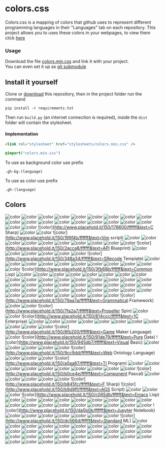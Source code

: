 # colors.css
Colors.css is a mapping of colors that github uses to represent different programming languages in their "Languages" tab on each repository. This project allows you to uses these colors in your webpages, to view them click [here](#colors)

### Usage
Download the file [colors.min.css](dist/colors.min.css) and link it with your project.<br>
You can even set it up as [git submodule](https://git-scm.com/book/en/v2/Git-Tools-Submodules)

## Install it yourself
Clone or [download](https://github.com/GOGO98901/colors.css/archive/master.zip) this repository, then in the project folder run the command
```base
pip install -r requirements.txt
```
Then run `build.py` (an internet connection is required), inside the `dist` folder will contain the stylesheet.

#### Implementation
```html
<link rel="stylesheet" href="stylesheets/colors.min.css" />
```
```css
@import("colors.min.css")
```
To use as background color use prefix
```
.gh-bg-(language)
```
To use as color use prefix
```
.gh-(language)
```

## Colors
![color](http://www.placehold.it/150/00004c/ffffff&text=Terra)
![color](http://www.placehold.it/150/000080/ffffff&text=Lua)
![color](http://www.placehold.it/150/0000fb/ffffff&text=Perl6)
![color](http://www.placehold.it/150/0050b2/ffffff&text=FreeMarker)
![color](http://www.placehold.it/150/005390/ffffff&text=Pike)
![color](http://www.placehold.it/150/007eff/ffffff&text=Slash)
![color](http://www.placehold.it/150/0096d8/ffffff&text=Processing)
![color](http://www.placehold.it/150/009917/ffffff&text=Nit)
![color](http://www.placehold.it/150/00a6a6/ffffff&text=MAXScript)
![color](http://www.placehold.it/150/00b4ab/ffffff&text=Dart)
![color](http://www.placehold.it/150/00cafe/ffffff&text=Frege)
![color](http://www.placehold.it/150/0298c3/ffffff&text=Perl)
![color](http://www.placehold.it/150/02f88c/ffffff&text=Ada)
![color](http://www.placehold.it/150/0579aa/ffffff&text=Self)
![color](http://www.placehold.it/150/078193/ffffff&text=Ioke)
![color](http://www.placehold.it/150/0aa0ff/ffffff&text=NetLinx)
![color](http://www.placehold.it/150/0e60e3/ffffff&text=Harbour)
![color](http://www.placehold.it/150/101f1f/ffffff&text=AppleScript)
![color](http://www.placehold.it/150/118f9e/ffffff&text=Zephir)
![color](http://www.placehold.it/150/120f14/ffffff&text=Shen)
![color](http://www.placehold.it/150/178600/ffffff&text=C Sharp)
![color](http://www.placehold.it/150/185619/ffffff&text=LLVM)
![color](http://www.placehold.it/150/198ce7/ffffff&text=R)
![color](http://www.placehold.it/150/199f4b/ffffff&text=Vim script)
![color](http://www.placehold.it/150/1ac620/ffffff&text=ATS)
![color](http://www.placehold.it/150/1c3552/ffffff&text=AutoIt)
![color](http://www.placehold.it/150/1d222d/ffffff&text=PureScript)
![color](http://www.placehold.it/150/1e4aec/ffffff&text=Scheme)
![color](http://www.placehold.it/150/1f1f1f/ffffff&text=Volt)
![color](http://www.placehold.it/150/22228f/ffffff&text=Racket)
![color](http://www.placehold.it/150/244776/ffffff&text=CoffeeScript)
![color](http://www.placehold.it/150/28431f/ffffff&text=KRL)
![color](http://www.placehold.it/150/28431f/ffffff&text=NCL)
![color](http://www.placehold.it/150/29b544/ffffff&text=Haskell)
![color](http://www.placehold.it/150/2acca8/ffffff&text=API Blueprint)
![color](http://www.placehold.it/150/2b7489/ffffff&text=TypeScript)
![color](http://www.placehold.it/150/2c3e50/ffffff&text=Vue)
![color](http://www.placehold.it/150/2f2530/ffffff&text=Brainfuck)
![color](http://www.placehold.it/150/302b6d/ffffff&text=Puppet)
![color](http://www.placehold.it/150/315665/ffffff&text=Agda)
![color](http://www.placehold.it/150/341708/ffffff&text=Forth)
![color](http://www.placehold.it/150/348a34/ffffff&text=SRecode Template)
![color](http://www.placehold.it/150/3572a5/ffffff&text=Python)
![color](http://www.placehold.it/150/358a5b/ffffff&text=Rebol)
![color](http://www.placehold.it/150/375eab/ffffff&text=Go)
![color](http://www.placehold.it/150/37775b/ffffff&text=Nim)
![color](http://www.placehold.it/150/3a4e3a/ffffff&text=Cuda)
![color](http://www.placehold.it/150/3be133/ffffff&text=OCaml)
![color](http://www.placehold.it/150/3d3c6e/ffffff&text=Nemerle)
![color](http://www.placehold.it/150/3d6117/ffffff&text=TeX)
![color](http://www.placehold.it/150/3d9970/ffffff&text=LSL)
![color](http://www.placehold.it/150/3f3f3f/ffffff&text=SQF)
![color](http://www.placehold.it/150/3f85af/ffffff&text=Clean)
![color](http://www.placehold.it/150/3fb68b/ffffff&text=Common Lisp)
![color](http://www.placehold.it/150/403a40/ffffff&text=xBase)
![color](http://www.placehold.it/150/40d47e/ffffff&text=JSONiq)
![color](http://www.placehold.it/150/427819/ffffff&text=Makefile)
![color](http://www.placehold.it/150/438eff/ffffff&text=Objective-C)
![color](http://www.placehold.it/150/447265/ffffff&text=DM)
![color](http://www.placehold.it/150/44a51c/ffffff&text=QML)
![color](http://www.placehold.it/150/46390b/ffffff&text=SuperCollider)
![color](http://www.placehold.it/150/499886/ffffff&text=LiveScript)
![color](http://www.placehold.it/150/4a76b8/ffffff&text=MQL5)
![color](http://www.placehold.it/150/4b6bef/ffffff&text=X10)
![color](http://www.placehold.it/150/4b6c4b/ffffff&text=Yacc)
![color](http://www.placehold.it/150/4d41b1/ffffff&text=Fortran)
![color](http://www.placehold.it/150/4f5d95/ffffff&text=PHP)
![color](http://www.placehold.it/150/5232e7/ffffff&text=XQuery)
![color](http://www.placehold.it/150/555555/ffffff&text=C)
![color](http://www.placehold.it/150/563d7c/ffffff&text=CSS)
![color](http://www.placehold.it/150/596706/ffffff&text=Smalltalk)
![color](http://www.placehold.it/150/5a6986/ffffff&text=PureBasic)
![color](http://www.placehold.it/150/5a8164/ffffff&text=APL)
![color](http://www.placehold.it/150/5b2063/ffffff&text=Gherkin)
![color](http://www.placehold.it/150/5c7611/ffffff&text=SourcePawn)
![color](http://www.placehold.it/150/60b5cc/ffffff&text=Elm)
![color](http://www.placehold.it/150/62a8d6/ffffff&text=MQL4)
![color](http://www.placehold.it/150/636746/ffffff&text=Factor)
![color](http://www.placehold.it/150/646464/ffffff&text=SaltStack)
![color](http://www.placehold.it/150/64c800/ffffff&text=Alloy)
![color](http://www.placehold.it/150/652b81/ffffff&text=LookML)
![color](http://www.placehold.it/150/6594b9/ffffff&text=AutoHotkey)
![color](http://www.placehold.it/150/6600cc/ffffff&text=Papyrus)
![color](http://www.placehold.it/150/665a4e/ffffff&text=RUNOFF)
![color](http://www.placehold.it/150/6866fb/ffffff&text=Objective-Cpp)
![color](http://www.placehold.it/150/6a40fd/ffffff&text=ASP)
![color](http://www.placehold.it/150/6c616e/ffffff&text=Dylan)
![color](http://www.placehold.it/150/6e4a7e/ffffff&text=Elixir)
![color](http://www.placehold.it/150/6e4c13/ffffff&text=Assembly)
![color](http://www.placehold.it/150/701516/ffffff&text=Ruby)
![color](http://www.placehold.it/150/74283c/ffffff&text=Prolog)
![color](http://www.placehold.it/150/747faa/ffffff&text=NetLinx+ERB)
![color](http://www.placehold.it/150/7582d1/ffffff&text=wisp)
![color](http://www.placehold.it/150/776791/ffffff&text=Crystal)
![color](http://www.placehold.it/150/7790b2/ffffff&text=Hy)
![color](http://www.placehold.it/150/77d9fb/ffffff&text=RAML)
![color](http://www.placehold.it/150/79aa7a/ffffff&text=Grammatical Framework)
![color](http://www.placehold.it/150/7b9db4/ffffff&text=Fancy)
![color](http://www.placehold.it/150/7e7eff/ffffff&text=Nix)
![color](http://www.placehold.it/150/7fa2a7/ffffff&text=Propeller Spin)
![color](http://www.placehold.it/150/800000/ffffff&text=Squirrel)
![color](http://www.placehold.it/150/814c05/ffffff&text=Eagle)
![color](http://www.placehold.it/150/814ccc/ffffff&text=1C Enterprise)
![color](http://www.placehold.it/150/82937f/ffffff&text=Gosu)
![color](http://www.placehold.it/150/878787/ffffff&text=Hack)
![color](http://www.placehold.it/150/87aed7/ffffff&text=NewLisp)
![color](http://www.placehold.it/150/882b0f/ffffff&text=ActionScript)
![color](http://www.placehold.it/150/88562a/ffffff&text=Golo)
![color](http://www.placehold.it/150/88ccff/ffffff&text=FLUX)
![color](http://www.placehold.it/150/89e051/ffffff&text=Shell)
![color](http://www.placehold.it/150/8a1267/ffffff&text=ECL)
![color](http://www.placehold.it/150/8dc63f/ffffff&text=Chapel)
![color](http://www.placehold.it/150/8f0f8d/ffffff&text=PowerBuilder)
![color](http://www.placehold.it/150/8f14e9/ffffff&text=Metal)
![color](http://www.placehold.it/150/8fb200/ffffff&text=Game Maker Language)
![color](http://www.placehold.it/150/913960/ffffff&text=eC)
![color](http://www.placehold.it/150/91de79/ffffff&text=Pure Data)
![color](http://www.placehold.it/150/945db7/ffffff&text=Visual Basic)
![color](http://www.placehold.it/150/9469e9/ffffff&text=Nginx)
![color](http://www.placehold.it/150/946d57/ffffff&text=Eiffel)
![color](http://www.placehold.it/150/94b0c7/ffffff&text=nesC)
![color](http://www.placehold.it/150/999999/ffffff&text=Lasso)
![color](http://www.placehold.it/150/99da07/ffffff&text=XC)
![color](http://www.placehold.it/150/9cc9dd/ffffff&text=Web Ontology Language)
![color](http://www.placehold.it/150/9d5200/ffffff&text=Ragel)
![color](http://www.placehold.it/150/9dc3ff/ffffff&text=ANTLR)
![color](http://www.placehold.it/150/9eedff/ffffff&text=J)
![color](http://www.placehold.it/150/a0aa87/ffffff&text=TI Program)
![color](http://www.placehold.it/150/a270ba/ffffff&text=Julia)
![color](http://www.placehold.it/150/a3522f/ffffff&text=IDL)
![color](http://www.placehold.it/150/a54c4d/ffffff&text=UnrealScript)
![color](http://www.placehold.it/150/a78649/ffffff&text=EQ)
![color](http://www.placehold.it/150/a9188d/ffffff&text=Io)
![color](http://www.placehold.it/150/a957b0/ffffff&text=AspectJ)
![color](http://www.placehold.it/150/aa2afe/ffffff&text=Arc)
![color](http://www.placehold.it/150/adb2cb/ffffff&text=VHDL)
![color](http://www.placehold.it/150/b07219/ffffff&text=Java)
![color](http://www.placehold.it/150/b0b77e/ffffff&text=ooc)
![color](http://www.placehold.it/150/b0ce4e/ffffff&text=Component Pascal)
![color](http://www.placehold.it/150/b2011d/ffffff&text=Stan)
![color](http://www.placehold.it/150/b2b7f8/ffffff&text=Verilog)
![color](http://www.placehold.it/150/b34936/ffffff&text=SAS)
![color](http://www.placehold.it/150/b7e1f4/ffffff&text=MTML)
![color](http://www.placehold.it/150/b83998/ffffff&text=Erlang)
![color](http://www.placehold.it/150/b845fc/ffffff&text=F Sharp)
![color](http://www.placehold.it/150/b9d9ff/ffffff&text=AGS Script)
![color](http://www.placehold.it/150/ba595e/ffffff&text=D)
![color](http://www.placehold.it/150/bb92ac/ffffff&text=Matlab)
![color](http://www.placehold.it/150/bd79d1/ffffff&text=Arduino)
![color](http://www.placehold.it/150/c065db/ffffff&text=Emacs Lisp)
![color](http://www.placehold.it/150/c1f12e/ffffff&text=Batchfile)
![color](http://www.placehold.it/150/c22d40/ffffff&text=Scala)
![color](http://www.placehold.it/150/c4a79c/ffffff&text=Max)
![color](http://www.placehold.it/150/c7a938/ffffff&text=Mirah)
![color](http://www.placehold.it/150/c9df40/ffffff&text=Nu)
![color](http://www.placehold.it/150/cabbff/ffffff&text=Omgrofl)
![color](http://www.placehold.it/150/cc0000/ffffff&text=Pan)
![color](http://www.placehold.it/150/cc0088/ffffff&text=Rouge)
![color](http://www.placehold.it/150/cc9900/ffffff&text=LOLCODE)
![color](http://www.placehold.it/150/cca760/ffffff&text=Dogescript)
![color](http://www.placehold.it/150/ccccff/ffffff&text=Cirru)
![color](http://www.placehold.it/150/ccce35/ffffff&text=E)
![color](http://www.placehold.it/150/cd6400/ffffff&text=BlitzMax)
![color](http://www.placehold.it/150/cdd0e3/ffffff&text=Oxygene)
![color](http://www.placehold.it/150/cf142b/ffffff&text=Turing)
![color](http://www.placehold.it/150/d4bec1/ffffff&text=Boo)
![color](http://www.placehold.it/150/d80074/ffffff&text=PogoScript)
![color](http://www.placehold.it/150/da291c/ffffff&text=PostScript)
![color](http://www.placehold.it/150/da5b0b/ffffff&text=Jupyter Notebook)
![color](http://www.placehold.it/150/dad8d8/ffffff&text=PLSQL)
![color](http://www.placehold.it/150/dae1c2/ffffff&text=SystemVerilog)
![color](http://www.placehold.it/150/db5855/ffffff&text=Clojure)
![color](http://www.placehold.it/150/db901e/ffffff&text=Clarion)
![color](http://www.placehold.it/150/dbb284/ffffff&text=PAWN)
![color](http://www.placehold.it/150/dbca00/ffffff&text=Lex)
![color](http://www.placehold.it/150/dbded5/ffffff&text=Fantom)
![color](http://www.placehold.it/150/dc566d/ffffff&text=Standard ML)
![color](http://www.placehold.it/150/dea584/ffffff&text=Rust)
![color](http://www.placehold.it/150/df7900/ffffff&text=Haxe)
![color](http://www.placehold.it/150/e3f171/ffffff&text=Pascal)
![color](http://www.placehold.it/150/e44b23/ffffff&text=HTML)
![color](http://www.placehold.it/150/e4cc98/ffffff&text=Glyph)
![color](http://www.placehold.it/150/e4cc98/ffffff&text=Tcl)
![color](http://www.placehold.it/150/e4e6f3/ffffff&text=Click)
![color](http://www.placehold.it/150/e69f56/ffffff&text=Groovy)
![color](http://www.placehold.it/150/e6efbb/ffffff&text=AMPL)
![color](http://www.placehold.it/150/e8274b/ffffff&text=ABAP)
![color](http://www.placehold.it/150/eb8ceb/ffffff&text=XSLT)
![color](http://www.placehold.it/150/ecdebe/ffffff&text=Roff)
![color](http://www.placehold.it/150/ed2cd6/ffffff&text=ColdFusion)
![color](http://www.placehold.it/150/f0a9f0/ffffff&text=Gnuplot)
![color](http://www.placehold.it/150/f18e33/ffffff&text=Kotlin)
![color](http://www.placehold.it/150/f1e05a/ffffff&text=JavaScript)
![color](http://www.placehold.it/150/f34b7d/ffffff&text=cpp)
![color](http://www.placehold.it/150/f3ca0a/ffffff&text=Parrot)
![color](http://www.placehold.it/150/f50000/ffffff&text=Red)
![color](http://www.placehold.it/150/f7ede0/ffffff&text=Opal)
![color](http://www.placehold.it/150/f97732/ffffff&text=Mask)
![color](http://www.placehold.it/150/fab738/ffffff&text=Oz)
![color](http://www.placehold.it/150/fb855d/ffffff&text=Genie)
![color](http://www.placehold.it/150/fbe5cd/ffffff&text=Vala)
![color](http://www.placehold.it/150/fcd7de/ffffff&text=PigLatin)
![color](http://www.placehold.it/150/fefe00/ffffff&text=Isabelle)
![color](http://www.placehold.it/150/ff0c5a/ffffff&text=Objective-J)
![color](http://www.placehold.it/150/ff2b2b/ffffff&text=Mercury)
![color](http://www.placehold.it/150/ff6375/ffffff&text=NetLogo)
![color](http://www.placehold.it/150/ff7f7f/ffffff&text=Ren'Py)
![color](http://www.placehold.it/150/ffac45/ffffff&text=Swift)
![color](http://www.placehold.it/150/fff4f3/ffffff&text=EmberScript)
![color](http://www.placehold.it/150/fffaa0/ffffff&text=Rascal)